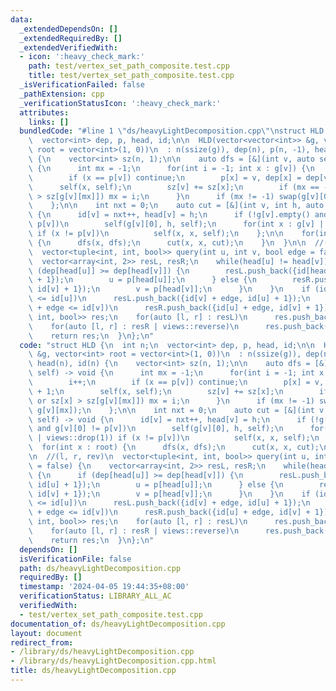 ```yaml
---
data:
  _extendedDependsOn: []
  _extendedRequiredBy: []
  _extendedVerifiedWith:
  - icon: ':heavy_check_mark:'
    path: test/vertex_set_path_composite.test.cpp
    title: test/vertex_set_path_composite.test.cpp
  _isVerificationFailed: false
  _pathExtension: cpp
  _verificationStatusIcon: ':heavy_check_mark:'
  attributes:
    links: []
  bundledCode: "#line 1 \"ds/heavyLightDecomposition.cpp\"\nstruct HLD {\n  int n;\n\
    \  vector<int> dep, p, head, id;\n\n  HLD(vector<vector<int>> &g, vector<int>\
    \ root = vector<int>(1, 0))\n  : n(ssize(g)), dep(n), p(n, -1), head(n), id(n)\
    \ {\n    vector<int> sz(n, 1);\n\n    auto dfs = [&](int v, auto self) -> void\
    \ {\n      int mx = -1;\n      for(int i = -1; int x : g[v]) {\n        i++;\n\
    \        if (x == p[v]) continue;\n        p[x] = v, dep[x] = dep[v] + 1;\n  \
    \      self(x, self);\n        sz[v] += sz[x];\n        if (mx == -1 or sz[x]\
    \ > sz[g[v][mx]]) mx = i;\n      }\n      if (mx != -1) swap(g[v][0], g[v][mx]);\n\
    \    };\n\n    int nxt = 0;\n    auto cut = [&](int v, int h, auto self) -> void\
    \ {\n      id[v] = nxt++, head[v] = h;\n      if (!g[v].empty() and g[v][0] !=\
    \ p[v])\n        self(g[v][0], h, self);\n      for(int x : g[v] | views::drop(1))\
    \ if (x != p[v])\n          self(x, x, self);\n    };\n\n    for(int x : root)\
    \ {\n      dfs(x, dfs);\n      cut(x, x, cut);\n    }\n  }\n\n  //(l, r, rev)\n\
    \  vector<tuple<int, int, bool>> query(int u, int v, bool edge = false) {\n  \
    \  vector<array<int, 2>> resL, resR;\n    while(head[u] != head[v]) {\n      if\
    \ (dep[head[u]] >= dep[head[v]]) {\n        resL.push_back({id[head[u]], id[u]\
    \ + 1});\n        u = p[head[u]];\n      } else {\n        resR.push_back({id[head[v]],\
    \ id[v] + 1});\n        v = p[head[v]];\n      }\n    }\n    if (id[v] + edge\
    \ <= id[u])\n      resL.push_back({id[v] + edge, id[u] + 1});\n    else if (id[u]\
    \ + edge <= id[v])\n      resR.push_back({id[u] + edge, id[v] + 1});\n    vector<tuple<int,\
    \ int, bool>> res;\n    for(auto [l, r] : resL)\n      res.push_back({l, r, true});\n\
    \    for(auto [l, r] : resR | views::reverse)\n      res.push_back({l, r, false});\n\
    \    return res;\n  }\n};\n"
  code: "struct HLD {\n  int n;\n  vector<int> dep, p, head, id;\n\n  HLD(vector<vector<int>>\
    \ &g, vector<int> root = vector<int>(1, 0))\n  : n(ssize(g)), dep(n), p(n, -1),\
    \ head(n), id(n) {\n    vector<int> sz(n, 1);\n\n    auto dfs = [&](int v, auto\
    \ self) -> void {\n      int mx = -1;\n      for(int i = -1; int x : g[v]) {\n\
    \        i++;\n        if (x == p[v]) continue;\n        p[x] = v, dep[x] = dep[v]\
    \ + 1;\n        self(x, self);\n        sz[v] += sz[x];\n        if (mx == -1\
    \ or sz[x] > sz[g[v][mx]]) mx = i;\n      }\n      if (mx != -1) swap(g[v][0],\
    \ g[v][mx]);\n    };\n\n    int nxt = 0;\n    auto cut = [&](int v, int h, auto\
    \ self) -> void {\n      id[v] = nxt++, head[v] = h;\n      if (!g[v].empty()\
    \ and g[v][0] != p[v])\n        self(g[v][0], h, self);\n      for(int x : g[v]\
    \ | views::drop(1)) if (x != p[v])\n          self(x, x, self);\n    };\n\n  \
    \  for(int x : root) {\n      dfs(x, dfs);\n      cut(x, x, cut);\n    }\n  }\n\
    \n  //(l, r, rev)\n  vector<tuple<int, int, bool>> query(int u, int v, bool edge\
    \ = false) {\n    vector<array<int, 2>> resL, resR;\n    while(head[u] != head[v])\
    \ {\n      if (dep[head[u]] >= dep[head[v]]) {\n        resL.push_back({id[head[u]],\
    \ id[u] + 1});\n        u = p[head[u]];\n      } else {\n        resR.push_back({id[head[v]],\
    \ id[v] + 1});\n        v = p[head[v]];\n      }\n    }\n    if (id[v] + edge\
    \ <= id[u])\n      resL.push_back({id[v] + edge, id[u] + 1});\n    else if (id[u]\
    \ + edge <= id[v])\n      resR.push_back({id[u] + edge, id[v] + 1});\n    vector<tuple<int,\
    \ int, bool>> res;\n    for(auto [l, r] : resL)\n      res.push_back({l, r, true});\n\
    \    for(auto [l, r] : resR | views::reverse)\n      res.push_back({l, r, false});\n\
    \    return res;\n  }\n};\n"
  dependsOn: []
  isVerificationFile: false
  path: ds/heavyLightDecomposition.cpp
  requiredBy: []
  timestamp: '2024-04-05 19:44:35+08:00'
  verificationStatus: LIBRARY_ALL_AC
  verifiedWith:
  - test/vertex_set_path_composite.test.cpp
documentation_of: ds/heavyLightDecomposition.cpp
layout: document
redirect_from:
- /library/ds/heavyLightDecomposition.cpp
- /library/ds/heavyLightDecomposition.cpp.html
title: ds/heavyLightDecomposition.cpp
---
```

